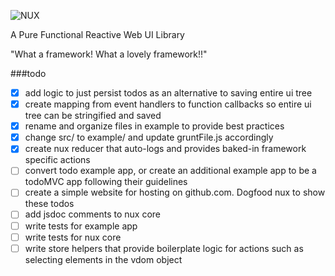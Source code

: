![NUX](http://i.imgur.com/vZHsn0E.png)

A Pure Functional Reactive Web UI Library

"What a framework! What a lovely framework!!"


###todo

- [x] add logic to just persist todos as an alternative to saving entire ui tree
- [x] create mapping from event handlers to function callbacks so entire ui tree can be stringified and saved
- [x] rename and organize files in example to provide best practices
- [x] change src/ to example/ and update gruntFile.js accordingly
- [x] create nux reducer that auto-logs and provides baked-in framework specific actions
- [ ] convert todo example app, or create an additional example app to be a todoMVC app following their guidelines
- [ ] create a simple website for hosting on github.com. Dogfood nux to show these todos
- [ ] add jsdoc comments to nux core
- [ ] write tests for example app
- [ ] write tests for nux core
- [ ] write store helpers that provide boilerplate logic for actions such as selecting elements in the vdom object
